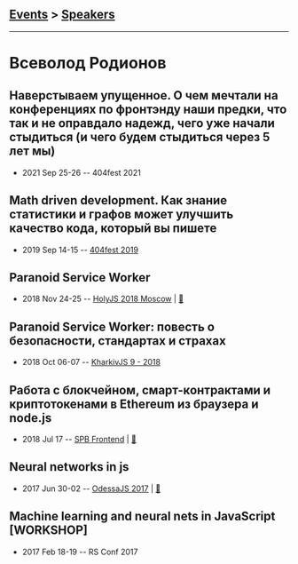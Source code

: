 ## [Events](../README.md) > [Speakers](../speakers.md)
---

# Всеволод Родионов

## Наверстываем упущенное. О чем мечтали на конференциях по фронтэнду наши предки, что так и не оправдало надежд, чего уже начали стыдиться (и чего будем стыдиться через 5 лет мы)
- 2021 Sep 25-26 -- 404fest 2021    
## Math driven development. Как знание статистики и графов может улучшить качество кода, который вы пишете
- 2019 Sep 14-15 -- [404fest 2019](https://youtu.be/nG9k6upcPps)    
## Paranoid Service Worker
- 2018 Nov 24-25 -- [HolyJS 2018 Moscow](https://www.youtube.com/watch?v=lXQTSXfGfbo)  | [:notebook:](https://slides.com/jabher/paranoid-service-worker-holyjs/#/)  
## Paranoid Service Worker: повесть о безопасности, стандартах и страхах
- 2018 Oct 06-07 -- [KharkivJS 9 - 2018](https://www.youtube.com/watch?v=rchbC7RHonw)    
## Работа с блокчейном, смарт-контрактами и криптотокенами в Ethereum из браузера и node.js
- 2018 Jul 17 -- [SPB Frontend](https://youtu.be/HHuRlxVX77o?t=57m14s)  | [:notebook:](https://goo.gl/ZZvXUP)  
## Neural networks in js
- 2017 Jun 30-02 -- [OdessaJS 2017](https://www.youtube.com/watch?v=8sAnWiwDWwI)  | [:notebook:](https://www.slideshare.net/vsevolodrodionov/js-77437539)  
## Machine learning and neural nets in JavaScript [WORKSHOP]
- 2017 Feb 18-19 -- RS Conf 2017    
